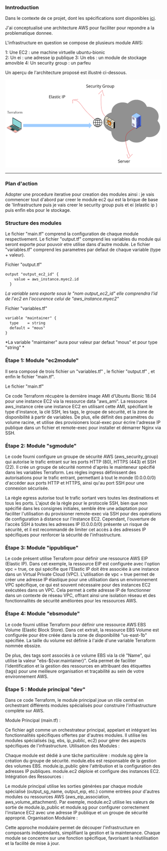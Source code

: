 

### Inntroduction

Dans le contexte de ce projet, dont les spécifications sont disponibles  [ici](https://github.com/diranetafen/student-list.git "here"). 

J'ai conceptualisé une architecture AWS pour faciliter pour repondre a la problematique donnee.

L'infrastructure en question se compose de plusieurs module AWS:
 
1: Une EC2 : une machine virtuelle  ubuntu-bionic  
2: Un ei : une adresse ip publique 
3: Un ebs : un module de stockage amovible 
4: Un security group : un parfeu 

Un aperçu de l'architecture proposé est illustré ci-dessous.

![project](https://github.com/MousMaster/Terraform/blob/main/architecture.png)


------------

### Plan d'action
  

Adopter une procedure iterative pour creation des modules ainsi  : 
je vais commencer tout d'abord par creer le module ec2 qui est la brique de base de 'linfrastructure puis je vais creer 
le security group puis et ei (elastic ip ) puis enfin ebs pour le stockage.


### Structure des modules 
Le fichier "main.tf" comprend la configuration de chaque module respectivement. 
Le fichier "output.tf" comprend les variables du module qui seront exporte pour pouvoir etre utilise dans d'autre module.
Le fichier "variables.tf" comprend les parametres par defaut de chaque variable (type + valeur).


Fichier "output.tf"

```console
output "output_ec2_id" {
    value = aws_instance.myec2.id
  }
```
*La variable sera exporte sous le "nom output_ec2_id" elle comprendra l'id de l'ec2 en l'occurence celui de  "aws_instance.myec2"*

Fichier "variables.tf" 

```console
variable "maintainer" {
  type    = string
  default = "mous"
}
```
*La variable "maintainer" aura pour valeur par defaut "mous" et pour type "string" *


### Étape 1: Module "ec2module"

Il sera composé de trois fichier un "variables.tf" , le fichier "output.tf" , et enfin le fichier "main.tf".

Le fichier "main.tf"

Ce code Terraform récupère la dernière image AMI d'Ubuntu Bionic 18.04 pour une instance EC2 via la ressource data "aws_ami". La ressource aws_instance crée une instance EC2 en utilisant cette AMI, spécifiant le type d'instance, la clé SSH, les tags, le groupe de sécurité, et la zone de disponibilité à partir de variables. De plus, elle définit des paramètres du volume racine, et utilise des provisioners local-exec pour écrire l'adresse IP publique dans un fichier et remote-exec pour installer et démarrer Nginx via SSH. 


### Étape 2: Module "sgmodule"


Le code fourni configure un groupe de sécurité AWS (aws_security_group) qui autorise le trafic entrant sur les ports HTTP (80), HTTPS (443) et SSH (22). Il crée un groupe de sécurité nommé d'après le mainteneur spécifié dans les variables Terraform. Les règles ingress définissent des autorisations pour le trafic entrant, permettant à tout le monde (0.0.0.0/0) d'accéder aux ports HTTP et HTTPS, ainsi qu'au port SSH pour une connexion sécurisée.

La règle egress autorise tout le trafic sortant vers toutes les destinations et tous les ports. L'ajout de la règle pour le protocole SSH, bien que non spécifié dans les consignes initiales, semble être une adaptation pour faciliter l'utilisation du provisioner remote-exec via SSH pour des opérations de configuration à distance sur l'instance EC2. Cependant, l'ouverture de l'accès SSH à toutes les adresses IP (0.0.0.0/0) présente un risque de sécurité, et il est recommandé de limiter cet accès à des adresses IP spécifiques pour renforcer la sécurité de l'infrastructure.


### Étape 3: Module "ippublique"

Le code présent utilise Terraform pour définir une ressource AWS EIP (Elastic IP). Dans cet exemple, la ressource EIP est configurée avec l'option vpc = true, ce qui spécifie que l'Elastic IP doit être associée à une instance dans un Virtual Private Cloud (VPC). L'utilisation de vpc = true permet de créer une adresse IP élastique pour une utilisation dans un environnement VPC spécifique, ce qui est souvent nécessaire pour des instances EC2 exécutées dans un VPC. Cela permet à cette adresse IP de fonctionner dans un contexte de réseau VPC, offrant ainsi une isolation réseau et des fonctionnalités de sécurité améliorées pour les ressources AWS.

### Étape 4: Module "ebsmodule"


Le code fourni utilise Terraform pour définir une ressource AWS EBS Volume (Elastic Block Store). Dans cet extrait, la ressource EBS Volume est configurée pour être créée dans la zone de disponibilité "us-east-1b" spécifiée. La taille du volume est définie à l'aide d'une variable Terraform nommée ebssize.

De plus, des tags sont associés à ce volume EBS via la clé "Name", qui utilise la valeur "ebs-${var.maintainer}". Cela permet de faciliter l'identification et la gestion des ressources en attribuant des étiquettes (tags) pour une meilleure organisation et traçabilité au sein de votre environnement AWS.


### Étape 5 : Module principal "dev"

Dans ce code Terraform, le module principal joue un rôle central en orchestrant différents modules spécialisés pour construire l'infrastructure complète sur AWS.

Module Principal (main.tf) :

Ce fichier agit comme un orchestrateur principal, appelant et intégrant les fonctionnalités spécifiques offertes par d'autres modules.
Il utilise les modules spécialisés (sg, ebs, ip_public, ec2) pour gérer des aspects spécifiques de l'infrastructure.
Utilisation des Modules :

Chaque module est dédié à une tâche particulière :
module.sg gère la création du groupe de sécurité.
module.ebs est responsable de la gestion des volumes EBS.
module.ip_public gère l'attribution et la configuration des adresses IP publiques.
module.ec2 déploie et configure des instances EC2.
Intégration des Ressources :

Le module principal utilise les sorties générées par chaque module spécialisé (output_sg_name, output_eip, etc.) comme entrées pour d'autres modules ou ressources AWS (aws_eip_association, aws_volume_attachment).
Par exemple, module.ec2 utilise les valeurs de sortie de module.ip_public et module.sg pour configurer correctement l'instance EC2 avec une adresse IP publique et un groupe de sécurité approprié.
Organisation Modulaire :

Cette approche modulaire permet de découper l'infrastructure en composants indépendants, simplifiant la gestion et la maintenance.
Chaque module se concentre sur une fonction spécifique, favorisant la réutilisation et la facilité de mise à jour.